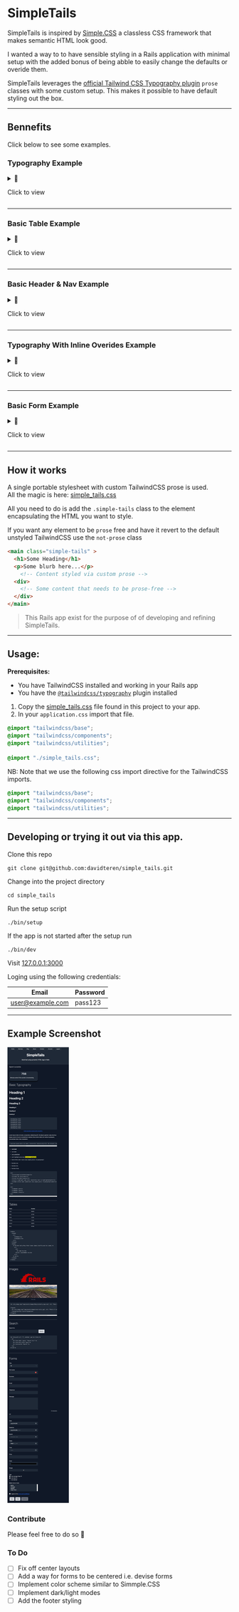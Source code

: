 # SimpleTails

SimpleTails is inspired by [Simple.CSS](https://simplecss.org/) a classless CSS framework that makes semantic HTML look good.

I wanted a way to to have sensible styling in a Rails application with minimal setup with the added bonus of being abble to easily change the defaults or overide them.

SimpleTails leverages the [official Tailwind CSS Typography plugin](https://tailwindcss.com/docs/typography-plugin) `prose` classes with some custom setup.
This makes it possible to have default styling out the box.

---
## Bennefits

Click below to see some examples.

### Typography Example
<details>
  <summary>📘<p> Click to view</p></summary>

HTML heading tags and unordered lists

```html
<h1>Heading 1</h1>
<h2>Heading 2</h2>
<h3>Heading 3</h3>
<ul>
  <li>
    <strong>I am bold</strong>
  </li>
  <li>
    <em>I am italic</em>
  </li>
  <li>
    <u>I am underlined</u>
  </li>
</ul>
```

<img src="./images/typography_render.png" width="400" >

</details>

---

### Basic Table Example
<details>
  <summary>📂 <p> Click to view</p></summary>

A table with just enough styling can be rendered from something like this 

```html 
<table>
  <thead>
    <tr>
      <th>Name</th>
      <th>Number</th>
    </tr>
  </thead>
  <tbody>
    <% %w(John Sally Mary Peter Simon James).shuffle.each do |name| %>
      <tr>
        <td>  <%= name %></td>
        <td><%= rand(99999) %></td>
      </tr>
    <% end %>
  </tbody>
</table>
```

Resulting in this
<img src="./images/table_rendering.png" width="800">

</details>

---

### Basic Header & Nav Example
<details>
  <summary>🧭 <p> Click to view</p></summary>

For a quick header and navigation solution
```html
<header>
  <nav>
    <%= link_to "Home", root_path %>
    <%= link_to "Services", services_path %>
    <%= link_to "Blog", posts_path %>
    <%= link_to "About", about_us_path %>
    <%= link_to "Contact", contacts_path %>
  </nav>
  <h1 class="">SimpleTails</h1>
  <p>Build fast using symantic HTML tags in Rails</p>
</header>
```
Resulting in this
<img src="./images/header_nav_render.png" width="800">


</details>

---
### Typography With Inline Overides Example

<details>
  <summary>📙<p> Click to view</p></summary>

```html
<h1 class="font-extralight">Heading 1</h1>
<h2 class="text-red-500">Heading 2</h2>
<h3 class="text-sm">Heading 3</h3>
<ul>
  <li>
    <strong>I am <span class="text-pink-600 font-extrabold">bold</span></strong>
  </li>
  <li>
    <em>I am <span class="text-orange-600 text-3xl font-extralight">italic</span></em>
  </li>
</ul>
```

Resulting in this

<img src="./images/typography_with_overides_render.png" width="400">

</details>

---

### Basic Form  Example

<details>
  <summary>📝<p> Click to view</p></summary>

<details>
  <summary>Click here to view the code</summary>

```html
<%= form_with url: "/", method: :get do |form| %>
<p>
  <%= form.label :title %>
  <%= form.select :desired_attribute, %w(Mr Miss Mrs Other) %>
</p>
<p>
  <%= form.label :first_name %>
  <%= form.text_field :first_name %>
</p>
<p>
  <%= form.label :email %>
  <%= form.email_field :email %>
</p>
<p>
  <%= form.label :message %>
  <%= form.text_area :message, rows: 6, data: {character_counter_target: :input} %>
</p>
<p>
  <%= form.label :date %>
  <%= form.date_field :date %>
</p>
<label class="radio-group-name">Age:</label>
<div class="radio-group">
  <p>
    <%= form.radio_button :age, "child" %>
    <%= form.label :age_child, "I am younger than 21" %>
  </p>
  <p>
    <%= form.radio_button :age, "adult" %>
    <%= form.label :age_adult, "I am over 21" %>
  </p>
  <p>
    <%= form.radio_button :age, "eternal", disabled: true %>
    <%= form.label :age_adult, "I am eternal" %>
  </p>
</div>
<p>
  <%= form.label :select_one_or_more %>
  <% @cities = [
  {id: 1, name: "Berlin"},
  {id: 2, name: "Chicago"},
  {id: 3, name: "Madrid"},
  {id: 4, name: "Cape Town"}
  ].collect { |u| [u[:name], u[:id]] } %>
  <%= select_tag :city,
  options_for_select(@cities),
  multiple: true %>
</p>
<div class="checkbox-group">
  <p>
    <%= form.check_box :agree_to_terms %>
    <label for="agree_to_terms"> I agree to the <a href="#">terms and conditions</a></label>
  </p>
</div>
<%= form.button %>
<%= form.button "Clear" %>
<%= form.button "Disabled", disabled: true %>`
<% end %>

```


</details>


<img src="./images/form_render.png" width="600">
</details>

---

## How it works

A single portable stylesheet with custom TailwindCSS prose is used.  
All the magic is here: [simple_tails.css](app/assets/stylesheets/simple_tails.css)

All you need to do is add the `.simple-tails` class to the element encapsulating the HTML you want to style.

If you want any element to be `prose` free and have it revert to the default unstyled TailwindCSS use the  `not-prose` class

```html
<main class="simple-tails" >
  <h1>Some Heading</h1>
  <p>Some blurb here...</p>
    <!-- Content styled via custom prose -->
  <div>
    <!-- Some content that needs to be prose-free -->
  </div>
</main>


```
      
> This Rails app exist for the purpose of of developing and refining SimpleTails.

---




## Usage: 

**Prerequisites:** 
 - You have TailwindCSS installed and working in your Rails app
 - You have the [`@tailwindcss/typography`](https://tailwindcss.com/docs/typography-plugin) plugin installed

1. Copy the [simple_tails.css](app/assets/stylesheets/simple_tails.css) file found in this project to your app.
2. In your `application.css` import that file. 

```css
@import "tailwindcss/base";
@import "tailwindcss/components";
@import "tailwindcss/utilities";

@import "./simple_tails.css";
```
 NB: Note that we use the following css import directive for the TailwindCSS imports.
```css
@import "tailwindcss/base";
@import "tailwindcss/components";
@import "tailwindcss/utilities";
```

---- 

## Developing or trying it out via this app.

Clone this repo 
```shell
git clone git@github.com:davidteren/simple_tails.git
```
Change into the project directory
```shell
cd simple_tails
```

Run the setup script
```shell
./bin/setup
```

If the app is not started after the setup run 
```shell
./bin/dev
```

Visit [127.0.0.1:3000](http://127.0.0.1:3000/)

Loging using the following credentials:

| Email            | Password |
|------------------|----------|
| user@example.com | pass123  |

---

## Example Screenshot

![](./images/example_screenshot.png)


### Contribute

Please feel free to do so 🚀


### To Do 

- [ ] Fix off center layouts
- [ ] Add a way for forms to be centered i.e. devise forms
- [ ] Implement color scheme similar to Simmple.CSS 
- [ ] Implement dark/light modes 
- [ ] Add the footer styling
